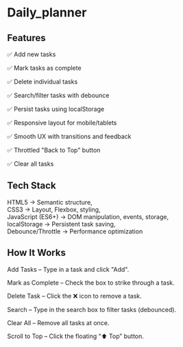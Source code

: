 # Daily_planner

## Features
✅ Add new tasks

✅ Mark tasks as complete

✅ Delete individual tasks

✅ Search/filter tasks with debounce

✅ Persist tasks using localStorage

✅ Responsive layout for mobile/tablets

✅ Smooth UX with transitions and feedback

✅ Throttled "Back to Top" button

✅ Clear all tasks


## Tech Stack

HTML5       ->	           Semantic structure,     
CSS3        ->          	Layout, Flexbox, styling,  
JavaScript (ES6+)   ->  	DOM manipulation, events, storage,  
localStorage	      ->    Persistent task saving,  
Debounce/Throttle    -> 	Performance optimization

## How It Works
Add Tasks – Type in a task and click "Add".

Mark as Complete – Check the box to strike through a task.

Delete Task – Click the ❌ icon to remove a task.

Search – Type in the search box to filter tasks (debounced).

Clear All – Remove all tasks at once.

Scroll to Top – Click the floating “⬆ Top” button.
